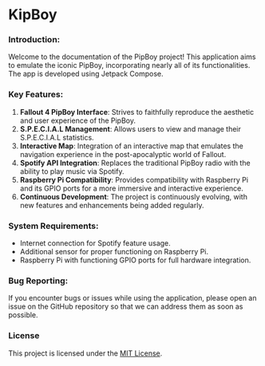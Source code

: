 # KipBoy

### Introduction:
Welcome to the documentation of the PipBoy project! This application aims to emulate the iconic PipBoy, incorporating nearly all of its functionalities. The app is developed using Jetpack Compose.

### Key Features:
1. **Fallout 4 PipBoy Interface**: Strives to faithfully reproduce the aesthetic and user experience of the PipBoy.
2. **S.P.E.C.I.A.L Management**: Allows users to view and manage their S.P.E.C.I.A.L statistics.
3. **Interactive Map**: Integration of an interactive map that emulates the navigation experience in the post-apocalyptic world of Fallout.
4. **Spotify API Integration**: Replaces the traditional PipBoy radio with the ability to play music via Spotify.
5. **Raspberry Pi Compatibility**: Provides compatibility with Raspberry Pi and its GPIO ports for a more immersive and interactive experience.
6. **Continuous Development**: The project is continuously evolving, with new features and enhancements being added regularly.

### System Requirements:
- Internet connection for Spotify feature usage.
- Additional sensor for proper functioning on Raspberry Pi.
- Raspberry Pi with functioning GPIO ports for full hardware integration.

### Bug Reporting:
If you encounter bugs or issues while using the application, please open an issue on the GitHub repository so that we can address them as soon as possible.

### License
This project is licensed under the [MIT License](LICENSE).
